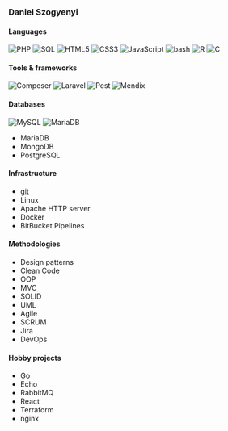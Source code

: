 ### Daniel Szogyenyi

#### Languages

![PHP](https://img.shields.io/badge/-%20PHP-8993be) ![SQL](https://img.shields.io/badge/-%20SQL-lightgrey) ![HTML5](https://img.shields.io/badge/-%20HTML5-f06529) ![CSS3](https://img.shields.io/badge/-%20CSS-2965f1) ![JavaScript](https://img.shields.io/badge/-%20JavaScript-f0db4f) ![bash](https://img.shields.io/badge/-%20bash-000000) ![R](https://img.shields.io/badge/-%20R-276DC2) ![C](https://img.shields.io/badge/-%20C-3949AB)

#### Tools & frameworks

![Composer](https://img.shields.io/badge/-%20Composer-8993be) ![Laravel](https://img.shields.io/badge/-%20Laravel-fb503b) ![Pest](https://img.shields.io/badge/-%20Pest-8993be) ![Mendix](https://img.shields.io/badge/-%20Mendix-0595db)

#### Databases

![MySQL](https://img.shields.io/badge/-%20MySQL-00758F) ![MariaDB](https://img.shields.io/badge/-%20MariaDB-003545)
- MariaDB
- MongoDB
- PostgreSQL

#### Infrastructure

- git
- Linux
- Apache HTTP server
- Docker
- BitBucket Pipelines

#### Methodologies

- Design patterns
- Clean Code
- OOP
- MVC
- SOLID
- UML
- Agile
- SCRUM
- Jira
- DevOps

#### Hobby projects

- Go
- Echo
- RabbitMQ
- React
- Terraform
- nginx

